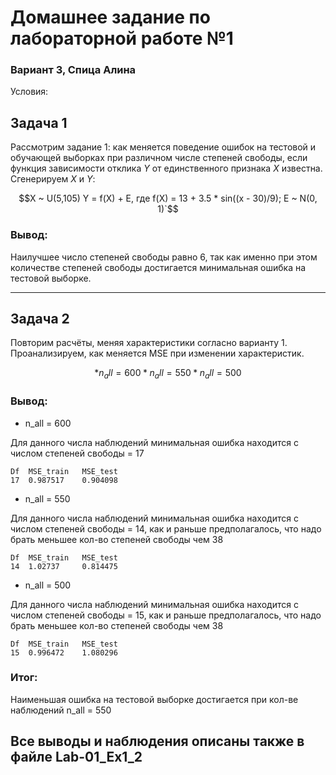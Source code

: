 # Домашнее задание по лабораторной работе №1
### Вариант 3, Спица Алина

Условия:
## Задача 1
Рассмотрим задание 1: как меняется поведение ошибок на тестовой и обучающей выборках при различном числе степеней свободы, если функция зависимости отклика $Y$ от единственного признака $X$ известна. Сгенерируем $X$ и $Y$:

```math
X ~ U(5,105)

Y = f(X) + E, где 
f(X) = 13 + 3.5 * sin((x - 30)/9); E ~ N(0, 1)`
```
### Вывод:
Наилучшее число степеней свободы равно 6, так как именно при этом количестве степеней свободы достигается минимальная ошибка на тестовой выборке.  

---

## Задача 2

Повторим расчёты, меняя характеристики согласно варианту 1. Проанализируем, как меняется MSE при изменении характеристик.

```math
* n_all = 600
* n_all = 550
* n_all = 500
```
### Вывод:

* n_all = 600

Для данного числа наблюдений минимальная ошибка находится с числом степеней свободы = 17

    Df	MSE_train	MSE_test
    17	0.987517	0.904098

* n_all = 550

Для данного числа наблюдений минимальная ошибка находится с числом степеней свободы = 14, как и раньше предполагалось, что надо брать меньшее кол-во степеней свободы чем 38

    Df	MSE_train	MSE_test
    14	1.02737 	0.814475

* n_all = 500

Для данного числа наблюдений минимальная ошибка находится с числом степеней свободы = 15, как и раньше предполагалось, что надо брать меньшее кол-во степеней свободы чем 38

    Df	MSE_train	MSE_test
    15	0.996472	1.080296
    
### Итог: 

Наименьшая ошибка на тестовой выборке достигается при кол-ве наблюдений n_all = 550

## Все выводы и наблюдения описаны также в файле Lab-01_Ex1_2
